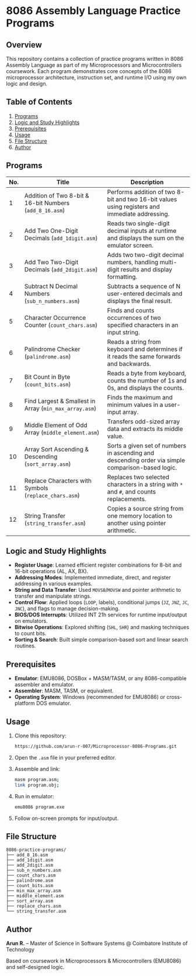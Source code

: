# 8086 Assembly Language Practice Programs

## Overview

This repository contains a collection of practice programs written in 8086 Assembly Language as part of my Microprocessors and Microcontrollers coursework. Each program demonstrates core concepts of the 8086 microprocessor architecture, instruction set, and runtime I/O using my own logic and design.

## Table of Contents

1. [Programs](#programs)
2. [Logic and Study Highlights](#logic-and-study-highlights)
3. [Prerequisites](#prerequisites)
4. [Usage](#usage)
5. [File Structure](#file-structure)
6. [Author](#author)

## Programs

| No. | Title                                                   | Description                                                                                       |
| --- | ------------------------------------------------------- | ------------------------------------------------------------------------------------------------- |
| 1   | Addition of Two 8-bit & 16-bit Numbers (`add_8_16.asm`) | Performs addition of two 8-bit and two 16-bit values using registers and immediate addressing.    |
| 2   | Add Two One-Digit Decimals (`add_1digit.asm`)           | Reads two single-digit decimal inputs at runtime and displays the sum on the emulator screen.     |
| 3   | Add Two Two-Digit Decimals (`add_2digit.asm`)           | Adds two two-digit decimal numbers, handling multi-digit results and display formatting.          |
| 4   | Subtract N Decimal Numbers (`sub_n_numbers.asm`)        | Subtracts a sequence of N user-entered decimals and displays the final result.                    |
| 5   | Character Occurrence Counter (`count_chars.asm`)        | Finds and counts occurrences of two specified characters in an input string.                      |
| 6   | Palindrome Checker (`palindrome.asm`)                   | Reads a string from keyboard and determines if it reads the same forwards and backwards.          |
| 7   | Bit Count in Byte (`count_bits.asm`)                    | Reads a byte from keyboard, counts the number of 1s and 0s, and displays the counts.              |
| 8   | Find Largest & Smallest in Array (`min_max_array.asm`)  | Finds the maximum and minimum values in a user-input array.                                       |
| 9   | Middle Element of Odd Array (`middle_element.asm`)      | Transfers odd-sized array data and extracts its middle value.                                     |
| 10  | Array Sort Ascending & Descending (`sort_array.asm`)    | Sorts a given set of numbers in ascending and descending order via simple comparison-based logic. |
| 11  | Replace Characters with Symbols (`replace_chars.asm`)   | Replaces two selected characters in a string with `*` and `#`, and counts replacements.           |
| 12  | String Transfer (`string_transfer.asm`)                 | Copies a source string from one memory location to another using pointer arithmetic.              |

## Logic and Study Highlights

* **Register Usage**: Learned efficient register combinations for 8-bit and 16-bit operations (AL, AX, BX).
* **Addressing Modes**: Implemented immediate, direct, and register addressing in various examples.
* **String and Data Transfer**: Used `MOVSB`/`MOVSW` and pointer arithmetic to transfer and manipulate strings.
* **Control Flow**: Applied loops (`LOOP`, labels), conditional jumps (`JZ`, `JNZ`, `JC`, `JNC`), and flags to manage decision-making.
* **BIOS/DOS Interrupts**: Utilized INT 21h services for runtime input/output on emulators.
* **Bitwise Operations**: Explored shifting (`SHL`, `SHR`) and masking techniques to count bits.
* **Sorting & Search**: Built simple comparison-based sort and linear search routines.

## Prerequisites

* **Emulator**: EMU8086, DOSBox + MASM/TASM, or any 8086-compatible assembler and emulator.
* **Assembler**: MASM, TASM, or equivalent.
* **Operating System**: Windows (recommended for EMU8086) or cross-platform DOS emulator.

## Usage

1. Clone this repository:

   ```bash
   https://github.com/arun-r-007/Microprocessor-8086-Programs.git
   ```
2. Open the `.asm` file in your preferred editor.
3. Assemble and link:

   ```bash
   masm program.asm;
   link program.obj;
   ```
4. Run in emulator:

   ```bash
   emu8086 program.exe
   ```
5. Follow on-screen prompts for input/output.

## File Structure

```
8086-practice-programs/
├── add_8_16.asm
├── add_1digit.asm
├── add_2digit.asm
├── sub_n_numbers.asm
├── count_chars.asm
├── palindrome.asm
├── count_bits.asm
├── min_max_array.asm
├── middle_element.asm
├── sort_array.asm
├── replace_chars.asm
└── string_transfer.asm
```

## Author

**Arun R.** – Master of Science in Software Systems @ Coimbatore Institute of Technology

Based on coursework in Microprocessors & Microcontrollers (EMU8086) and self-designed logic.

